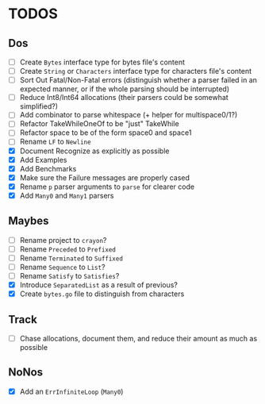 # TODOS

## Dos

- [ ] Create `Bytes` interface type for bytes file's content
- [ ] Create `String` or `Characters` interface type for characters file's content
- [ ] Sort Out Fatal/Non-Fatal errors (distinguish whether a parser failed in an expected manner, or if the whole parsing should be interrupted)
- [ ] Reduce Int8/Int64 allocations (their parsers could be somewhat simplified?)
- [ ] Add combinator to parse whitespace (+ helper for multispace0/1?)
- [ ] Refactor TakeWhileOneOf to be "just" TakeWhile
- [ ] Refactor space to be of the form space0 and space1
- [ ] Rename `LF` to `Newline`
- [X] Document Recognize as explicitly as possible
- [X] Add Examples
- [x] Add Benchmarks
- [x] Make sure the Failure messages are properly cased
- [x] Rename `p` parser arguments to `parse` for clearer code
- [x] Add `Many0` and `Many1` parsers

## Maybes

- [ ] Rename project to `crayon`?
- [ ] Rename `Preceded` to `Prefixed`
- [ ] Rename `Terminated` to `Suffixed`
- [ ] Rename `Sequence` to `List`?
- [ ] Rename `Satisfy` to `Satisfies`?
- [X] Introduce `SeparatedList` as a result of previous?
- [X] Create `bytes.go` file to distinguish from characters

## Track

- [ ] Chase allocations, document them, and reduce their amount as much as possible

## NoNos
- [X] Add an `ErrInfiniteLoop` (`Many0`)